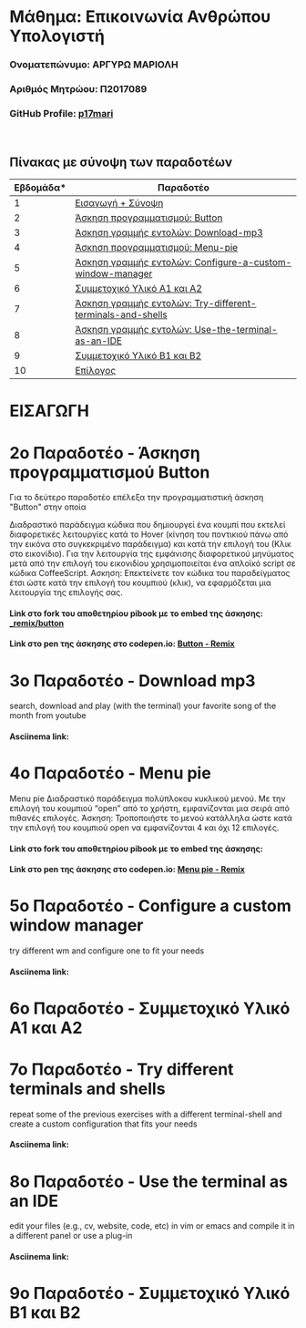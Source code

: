 # Μάθημα: Επικοινωνία Ανθρώπου Υπολογιστή

### Ονοματεπώνυμο: ΑΡΓΥΡΩ ΜΑΡΙΟΛΗ
### Αριθμός Μητρώου: Π2017089
### GitHub Profile: [p17mari](https://github.com/p17mari)

<br />

## Πίνακας με σύνοψη των παραδοτέων

| Εβδομάδα* | Παραδοτέο |
| --- | --- |
| 1 | [Εισαγωγή + Σύνοψη](#εισαγωγη) |
| 2 | [Άσκηση προγραμματισμού: Button](#2ο-Παραδοτέο---Button) |
| 3 | [Άσκηση γραμμής εντολών: Download-mp3](#3ο-Παραδοτέο---Download-mp3) |
| 4 | [Άσκηση προγραμματισμού: Menu-pie](#4ο-Παραδοτέο---Menu-pie) |
| 5 | [Άσκηση γραμμής εντολών: Configure-a-custom-window-manager](#5ο-Παραδοτέο---Configure-a-custom-window-manager) |
| 6 | [Συμμετοχικό Υλικό Α1 και Α2](#6ο-Παραδοτέο---Συμμετοχικό-Υλικό-Α1-και-Α2) |
| 7 | [Άσκηση γραμμής εντολών: Try-different-terminals-and-shells](#7ο-Παραδοτέο---Try-different-terminals-and-shells) |
| 8 | [Άσκηση γραμμής εντολών: Use-the-terminal-as-an-IDE](#8ο-Παραδοτέο---Use-the-terminal-as-an-IDE) |
| 9 | [Συμμετοχικό Υλικό Β1 και Β2 ](#9ο-Παραδοτέο---Συμμετοχικό-Υλικό-Β1-και-Β2) |
| 10 | [Επίλογος]() |


# ΕΙΣΑΓΩΓΗ


# 2ο Παραδοτέο - Άσκηση προγραμματισμού Button

Για το δεύτερο παραδοτέο επέλεξα την προγραμματιστική άσκηση "Button" στην οποία 

Διαδραστικό παράδειγμα κώδικα που δημιουργεί ένα κουμπί που εκτελεί διαφορετικές λειτουργίες κατά το Hover (κίνηση του ποντικιού πάνω από την εικόνα στο συγκεκριμένο παράδειγμα) και κατά την επιλογή του (Κλικ στο εικονίδιο). Για την λειτουργία της εμφάνισης διαφορετικού μηνύματος μετά από την επιλογή του εικονιδίου χρησιμοποιείται ένα απλοϊκό script σε κώδικα CoffeeScript.
Ασκηση: Επεκτείνετε τον κώδικα του παραδείγματος έτσι ώστε κατά την επιλογή του κουμπιού (κλικ), να εφαρμόζεται μια λειτουργία της επιλογής σας.

#### Link στο fork του αποθετηρίου pibook με το embed της άσκησης: [_remix/button](https://github.com/p17mari/site/blob/master/_remix/button.md)

#### Link στο pen της άσκησης στο codepen.io: [Button - Remix](https://codepen.io/p17mari/pen/YzQpMyX)

# 3ο Παραδοτέο - Download mp3

search, download and play (with the terminal) your favorite song of the month from youtube

#### Asciinema link: []()

# 4ο Παραδοτέο - Menu pie

Menu pie
Διαδραστικό παράδειγμα πολύπλοκου κυκλικού μενού. Με την επιλογή του κουμπιού “open” από το χρήστη, εμφανίζονται μια σειρά από πιθανές επιλογές.
Άσκηση: Τροποποιήστε το μενού κατάλληλα ώστε κατά την επιλογή του κουμπιού open να εμφανίζονται 4 και όχι 12 επιλογές.

#### Link στο fork του αποθετηρίου pibook με το embed της άσκησης: []()

#### Link στο pen της άσκησης στο codepen.io: [Menu pie - Remix](https://codepen.io/p17mari/pen/QWgOdga)

# 5ο Παραδοτέο - Configure a custom window manager

try different wm and configure one to fit your needs

#### Asciinema link: []()

# 6ο Παραδοτέο - Συμμετοχικό Υλικό Α1 και Α2
# 7ο Παραδοτέο - Try different terminals and shells

repeat some of the previous exercises with a different terminal-shell and create a custom configuration that fits your needs

#### Asciinema link: []()

# 8ο Παραδοτέο - Use the terminal as an IDE 

edit your files (e.g., cv, website, code, etc) in vim or emacs and compile it in a different panel or use a plug-in

#### Asciinema link: []()

# 9ο Παραδοτέο - Συμμετοχικό Υλικό Β1 και Β2
